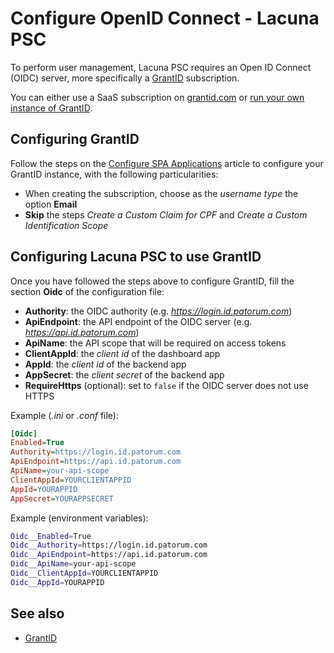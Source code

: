 ﻿# Configure OpenID Connect - Lacuna PSC

To perform user management, Lacuna PSC requires an Open ID Connect (OIDC) server, more specifically a [GrantID](../../grant-id/index.md) subscription.

You can either use a SaaS subscription on [grantid.com](https://grantid.com/) or [run your own instance of GrantID](../../grant-id/on-premises/index.md).

## Configuring GrantID

Follow the steps on the [Configure SPA Applications](../../grant-id/on-premises/configure-spa-app.md) article to configure your GrantID instance, with
the following particularities:

* When creating the subscription, choose as the *username type* the option **Email**
* **Skip** the steps *Create a Custom Claim for CPF* and *Create a Custom Identification Scope*

## Configuring Lacuna PSC to use GrantID

Once you have followed the steps above to configure GrantID, fill the section **Oidc** of the configuration file:

* **Authority**: the OIDC authority (e.g. *https://login.id.patorum.com*)
* **ApiEndpoint**: the API endpoint of the OIDC server (e.g. *https://api.id.patorum.com*)
* **ApiName**: the API scope that will be required on access tokens
* **ClientAppId**: the *client id* of the dashboard app
* **AppId**: the *client id* of the backend app
* **AppSecret**: the *client secret* of the backend app
* **RequireHttps** (optional): set to `false` if the OIDC server does not use HTTPS

Example (*.ini* or *.conf* file):

```ini
[Oidc]
Enabled=True
Authority=https://login.id.patorum.com
ApiEndpoint=https://api.id.patorum.com
ApiName=your-api-scope
ClientAppId=YOURCLIENTAPPID
AppId=YOURAPPID
AppSecret=YOURAPPSECRET
```

Example (environment variables):

```bash
Oidc__Enabled=True
Oidc__Authority=https://login.id.patorum.com
Oidc__ApiEndpoint=https://api.id.patorum.com
Oidc__ApiName=your-api-scope
Oidc__ClientAppId=YOURCLIENTAPPID
Oidc__AppId=YOURAPPID
```

## See also

* [GrantID](../../grant-id/index.md)
